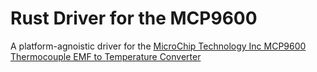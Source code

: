 # Rust Driver for the MCP9600
A platform-agnoistic driver for the  [MicroChip Technology Inc MCP9600 Thermocouple EMF to Temperature Converter](https://www.microchip.com/wwwproducts/en/MCP9600)